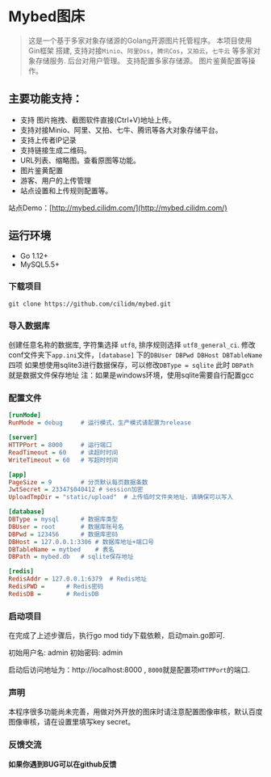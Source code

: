 # Mybed图床 

> 这是一个基于多家对象存储源的Golang开源图片托管程序。
> 本项目使用 Gin框架 搭建, 支持对接`Minio`、`阿里Oss`，`腾讯Cos`，`又拍云`，`七牛云` 等多家对象存储服务.
> 后台对用户管理。
> 支持配置多家存储源。
> 图片鉴黄配置等操作。

## 主要功能支持：

- 支持 图片拖拽、截图软件直接(Ctrl+V)地址上传。
- 支持对接Minio、阿里、又拍、七牛、腾讯等各大对象存储平台。
- 支持上传者IP记录
- 支持链接生成二维码。
- URL列表、缩略图。查看原图等功能。
- 图片鉴黄配置
- 游客、用户的上传管理
- 站点设置和上传规则配置等。

站点Demo：[http://mybed.cilidm.com/](http://mybed.cilidm.com/)

## 运行环境

- Go 1.12+
- MySQL5.5+

### 下载项目

```git
git clone https://github.com/cilidm/mybed.git
```

### 导入数据库

创建任意名称的数据库, 字符集选择 `utf8`, 排序规则选择 `utf8_general_ci`. 
修改conf文件夹下`app.ini`文件，`[database]` 下的`DBUser DBPwd DBHost DBTableName` 四项 
如果想使用sqlite3进行数据保存，可以修改`DBType = sqlite` 此时 `DBPath` 就是数据文件保存地址
注：如果是windows环境，使用sqlite需要自行配置gcc

### 配置文件

```app.ini
[runMode]
RunMode = debug     # 运行模式，生产模式请配置为release

[server]
HTTPPort = 8000     # 运行端口
ReadTimeout = 60    # 读超时时间 
WriteTimeout = 60   # 写超时时间

[app]
PageSize = 9        # 分页默认每页数据条数
JwtSecret = 23347$040412 # session加密
UploadTmpDir = "static/upload"  # 上传临时文件夹地址，请确保可以写入

[database]
DBType = mysql      # 数据库类型
DBUser = root       # 数据库账号名
DBPwd = 123456      # 数据库密码
DBHost = 127.0.0.1:3306 # 数据库地址+端口号
DBTableName = mytbed    # 表名
DBPath = mybed.db   # sqlite保存地址

[redis]
RedisAddr = 127.0.0.1:6379  # Redis地址
RedisPWD =      # Redis密码
RedisDB =       # RedisDB

```

### 启动项目

在完成了上述步骤后，执行go mod tidy下载依赖，启动main.go即可.

初始用户名: admin
初始密码: admin

启动后访问地址为：http://localhost:8000 , `8000`就是配置项`HTTPPort`的端口.

### 声明

本程序很多功能尚未完善，用做对外开放的图床时请注意配置图像审核，默认百度图像审核，请在设置里填写key secret。

### 反馈交流

 **如果你遇到BUG可以在github反馈**


